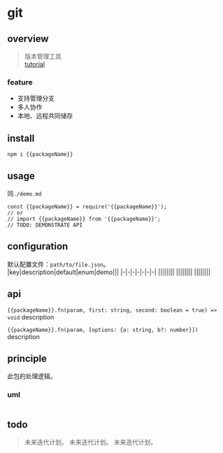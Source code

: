 # git

## overview
> 版本管理工具  
> [tutorial](/git/tutorial.html)  

### feature
- 支持管理分支  
- 多人协作  
- 本地、远程共同储存  

## install
`npm i {{packageName}}`

## usage
同`./demo.md`
```
const {{packageName}} = require('{{packageName}}');
// or
// import {{packageName}} from '{{packageName}}';
// TODO: DEMONSTRATE API
```

## configuration
默认配置文件：`path/to/file.json`。  
|key|description|default|enum|demo|||
|-|-|-|-|-|-|-|
||||||||
||||||||
||||||||

## api
`{{packageName}}.fn(param, first: string, second: boolean = true) => void`
description

`{{packageName}}.fn(param, [options: {a: string, b?: number}])`
description

## principle
此包的处理逻辑。

### uml
```
```

## todo
> 未来迭代计划。
> 未来迭代计划。
> 未来迭代计划。